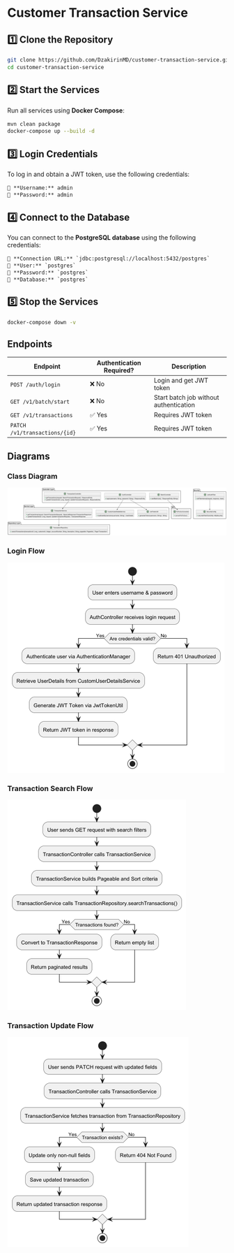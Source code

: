 # Customer Transaction Service

## 1️⃣ Clone the Repository
```sh
git clone https://github.com/DzakirinMD/customer-transaction-service.git
cd customer-transaction-service
```

## 2️⃣ Start the Services
Run all services using **Docker Compose**:
```sh
mvn clean package
docker-compose up --build -d
```

## 3️⃣ Login Credentials
To log in and obtain a JWT token, use the following credentials:

```
👤 **Username:** admin
🔑 **Password:** admin
```

## 4️⃣ Connect to the Database
You can connect to the **PostgreSQL database** using the following credentials:

```
🔗 **Connection URL:** `jdbc:postgresql://localhost:5432/postgres`
👤 **User:** `postgres`
🔑 **Password:** `postgres`
📂 **Database:** `postgres`
```

## 5️⃣ Stop the Services
```sh
docker-compose down -v 
```

## Endpoints

| Endpoint                          | Authentication Required? | Description                          |
|-----------------------------------|--------------------------|--------------------------------------|
| `POST /auth/login`                | ❌ No                     | Login and get JWT token              |
| `GET /v1/batch/start`             | ❌ No                     | Start batch job without authentication |
| `GET /v1/transactions`            | ✅ Yes                    | Requires JWT token                   |
| `PATCH /v1/transactions/{id}`     | ✅ Yes                    | Requires JWT token                   |

## Diagrams

### Class Diagram
![Class Diagram](docs/ClassDiagram.png)

### Login Flow
![Login Flow](docs/LoginFlow.png)

### Transaction Search Flow
![Transaction Search Flow](docs/TransactionSearchFlow.png)

### Transaction Update Flow
![Transaction Update Flow](docs/TransactionUpdateFlow.png)
